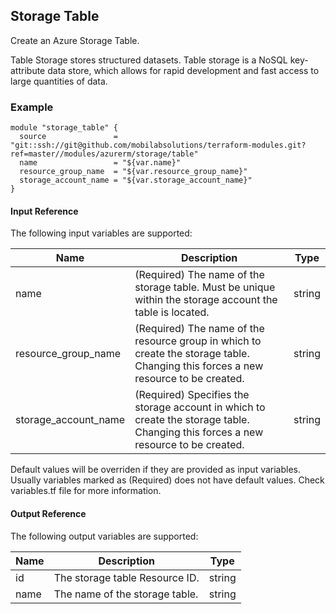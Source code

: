 ## Storage Table
Create an Azure Storage Table.

Table Storage stores structured datasets. Table storage is a NoSQL key-attribute data store, which allows for rapid development and fast access to large quantities of data.

### Example
```hcl
module "storage_table" {
  source               = "git::ssh://git@github.com/mobilabsolutions/terraform-modules.git?ref=master//modules/azurerm/storage/table"
  name                 = "${var.name}"
  resource_group_name  = "${var.resource_group_name}"
  storage_account_name = "${var.storage_account_name}"
}
```

#### Input Reference
The following input variables are supported:

Name | Description | Type 
----------------- | --------- | -------- 
name  | (Required) The name of the storage table. Must be unique within the storage account the table is located. | string 
resource_group_name | (Required) The name of the resource group in which to create the storage table. Changing this forces a new resource to be created. | string
storage_account_name | (Required) Specifies the storage account in which to create the storage table. Changing this forces a new resource to be created. | string

Default values will be overriden if they are provided as input variables. Usually variables marked as (Required) does not have default values. Check variables.tf file for more information.


#### Output Reference
The following output variables are supported:

Name | Description | Type
----------------- | --------- | --------
id | The storage table Resource ID. | string
name | The name of the storage table. | string
